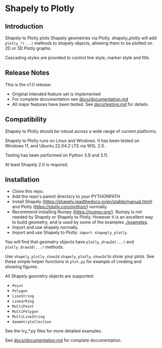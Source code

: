 # Shapely to Plotly
## Introduction
Shapely to Plotly plots Shapely geometries via Plotly.
shapely_plotly will add `plotly_*(...)` methods to shapely objects, allowing them to be 
plotted on 2D or 3D Plotly graphs.  

Cascading styles are provided to control line style, 
marker style and fills.

## Release Notes

This is the v1.0 release.

* Original intended feature set is implemented
* For complete documentation see [docs/documentation.md](docs/documentation.md)
* All major features have been tested.  See [docs/testing.md](docs/testing.md) for details.

## Compatibility
Shapely to Plotly should be robust across a wide range of current platforms.

Shapely to Plotly runs on Linux and Windows. It has been tested on Windows 11, and Ubuntu 22.04.2 LTS via WSL 2.0.

Testing has been performed on Python 3.9 and 3.11.  

At least Shapely 2.0 is required.

## Installation
* Clone this repo.
* Add the repo's parent directory to your PYTHONPATH
* Install Shapely (https://shapely.readthedocs.io/en/stable/manual.html) and Plotly (https://plotly.com/python/) normally.
* Recommend installing Numpy (https://numpy.org/). Numpy is not needed by Shapely or Shapely to Plotly.  However it is an excellent way to build geometry, and is used by some of the examples [./examples](examples).
* Import and use shapely normally.
* Import and use Shapely to Plotly: `import shapeply_plotly`


You will find that geometry objects have `plotly_draw2d(...)` 
and `plotly_draw3d(...)` methods.  

Use `shapely_plotly.show2d`  `shapely_plotly.show3d` to show your plots.  See these simple
helper functions in `plot.py` for example of creating and showing figures.

All Shapely geometry objects are supported:
* `Point`
* `Polygon`
* `LineString`
* `LinearRing`
* `MultiPoint`
* `MultiPolygon`
* `MultiLineString`
* `GeometryCollection`

See the try_*.py files for more detailed examples.

See [docs/documentation.md](docs/documentation.md) for complete documentation.

